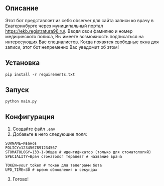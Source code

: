 ## Описание
Этот бот представляет из себя observer для сайта записи ко врачу в Екатеринбурге через муниципальный портал https://ekb.registratura96.ru/. Вводя свои фамилию и номер медицинского полиса, Вы имеете возможность подписаться на интересующих Вас специалистов. Когда появятся свободные окна для записи, этот бот непременно Вас уведомит об этом!

## Установка
```
pip install -r requirements.txt
```

## Запуск
```
python main.py
```

## Конфигурация
1. Создайте файл `.env`
2. Добавьте в него следующие поля:
```
SURNAME=Иванов
POLICY=1234567891234567
STOMATOLOGY=133-1-Общее # идентификатор (только для стоматологий)
SPECIALITY=Врач стоматолог терапевт # название врача

TOKEN=your_token # токен для телеграмм бота
UPD_TIME=30 # время обновления в секундах
```
3. Готово!